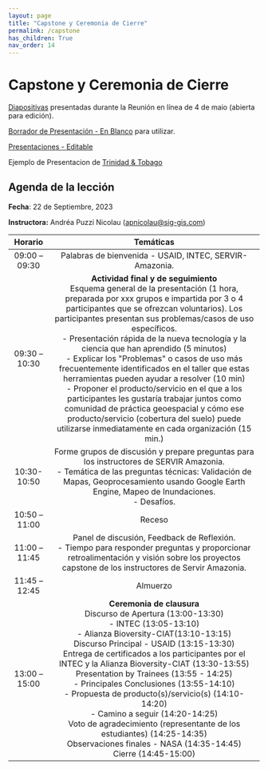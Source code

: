 ```yaml
---
layout: page
title: "Capstone y Ceremonia de Cierre"
permalink: /capstone
has_children: True
nav_order: 14
---
```


# Capstone y Ceremonia de Cierre

[Diapositivas](https://docs.google.com/presentation/d/1LGYV0Ffc4Ax5fO-fAYtLuDhVmrpq38OT/edit?usp=sharing&ouid=117588040825190888554&rtpof=true&sd=true) presentadas durante la Reunión en línea de 4 de maio (abierta para edición).

[Borrador de Presentación - En Blanco](https://docs.google.com/presentation/d/19CXDsVFLMFqWe0rCeNdkWAizEBHJmR7e1J7cl-vpOpA/edit?usp=sharing) para utilizar.

[Presentaciones - Editable](https://docs.google.com/presentation/d/13Cpb5deyWsPSDb2liwpPBmC6EBnBkbbUGTK_wV4yECA/edit#slide=id.g1e7d197fcff_2_45)

Ejemplo de Presentacion de [Trinidad & Tobago](https://docs.google.com/presentation/d/1ln5OTnG8RHMrveJXQ5rtBAY--6fF7xYADjT3D5jLygM/edit#slide=id.g1e1ce7e9609_0_0)

## Agenda de la lección

**Fecha**: 22 de Septiembre, 2023

**Instructora:** Andréa Puzzi Nicolau ([apnicolau@sig-gis.com](apnicolau@sig-gis.com))

|    Horario    |                                                                                                                                                                                                                                                                                                                                                                         Temáticas                                                                                                                                                                                                                                                                                                                                                                        |
|:-------------:|:--------------------------------------------------------------------------------------------------------------------------------------------------------------------------------------------------------------------------------------------------------------------------------------------------------------------------------------------------------------------------------------------------------------------------------------------------------------------------------------------------------------------------------------------------------------------------------------------------------------------------------------------------------------------------------------------------------------------------------------------------------:|
| 09:00 – 09:30 | Palabras de bienvenida - USAID, INTEC,  SERVIR-Amazonia.                                                                                                                                                                                                                                                                                                                                                                                                                                                                                                                                                                                                                                                                                                 |
| 09:30 – 10:30 | **Actividad final y de seguimiento**<br>Esquema general de la presentación (1 hora, preparada por xxx grupos e impartida por 3 o 4 participantes que se ofrezcan voluntarios). Los participantes presentan sus problemas/casos de uso específicos.<br>- Presentación rápida de la nueva tecnología y la ciencia que han aprendido (5 minutos)<br>- Explicar los "Problemas" o casos de uso más frecuentemente identificados en el taller que estas herramientas pueden ayudar a resolver (10 min)<br>- Proponer el producto/servicio en el que a los participantes les gustaría trabajar juntos como comunidad de práctica geoespacial y cómo ese producto/servicio (cobertura del suelo) puede utilizarse inmediatamente en cada organización (15 min.) |
|  10:30- 10:50 | Forme grupos de discusión y prepare preguntas para los instructores de SERVIR Amazonia.<br>- Temática de las preguntas técnicas: Validación de Mapas, Geoprocesamiento usando Google Earth Engine, Mapeo de Inundaciones.<br>- Desafíos.                                                                                                                                                                                                                                                                                                                                                                                                                                                                                                                 |
| 10:50 – 11:00 | Receso                                                                                                                                                                                                                                                                                                                                                                                                                                                                                                                                                                                                                                                                                                                                                   |
| 11:00 – 11:45 | Panel de discusión, Feedback de Reflexión.<br>- Tiempo para responder preguntas y proporcionar retroalimentación y visión sobre los proyectos capstone de los instructores de Servir Amazonia.                                                                                                                                                                                                                                                                                                                                                                                                                                                                                                                                                           |
| 11:45 – 12:45 | Almuerzo                                                                                                                                                                                                                                                                                                                                                                                                                                                                                                                                                                                                                                                                                                                                                 |
|  13:00 –15:00 | **Ceremonia de clausura**<br>Discurso de Apertura (13:00-13:30)<br>- INTEC (13:05-13:10)<br>- Alianza Bioversity-CIAT(13:10-13:15)<br>Discurso Principal - USAID (13:15-13:30)<br>Entrega de certificados a los participantes por el INTEC y la Alianza Bioversity-CIAT (13:30-13:55)	<br>Presentation by Trainees (13:55 - 14:25)<br>- Principales Conclusiones (13:55-14:10)<br>- Propuesta de producto(s)/servicio(s) (14:10-14:20)<br>- Camino a seguir (14:20-14:25)<br>Voto de agradecimiento (representante de los estudiantes)  (14:25-14:35)<br>Observaciones finales - NASA (14:35-14:45)<br>Cierre (14:45-15:00)                                                                                                                               |
